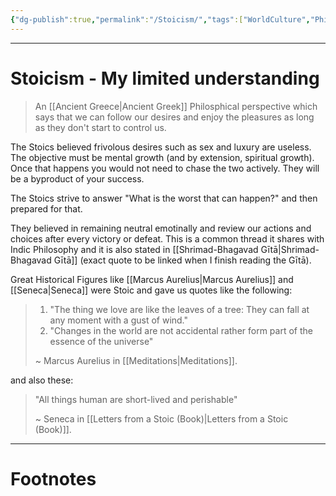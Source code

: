 ```yaml
---
{"dg-publish":true,"permalink":"/Stoicism/","tags":["WorldCulture","Philosophy"]}
---
```



---
# Stoicism - My limited understanding
> An [[Ancient Greece\|Ancient Greek]] Philosphical perspective which says that we can follow our desires and enjoy the pleasures as long as they don't start to control us.

The Stoics believed frivolous desires such as sex and luxury are useless. The objective must be mental growth (and by extension, spiritual growth). Once that happens you would not need to chase the two actively. They will be a byproduct of your success. 

The Stoics strive to answer "What is the worst that can happen?" and then prepared for that.

They believed in remaining neutral emotinally and review our actions and choices after every victory or defeat. This is a common thread it shares with Indic Philosophy and it is also stated in [[Shrimad-Bhagavad Gītā\|Shrimad-Bhagavad Gītā]] (exact quote to be linked when I finish reading the Gītā).

Great Historical Figures like [[Marcus Aurelius\|Marcus Aurelius]] and [[Seneca\|Seneca]] were Stoic and gave us quotes like the following:
> 1. "The thing we love are like the leaves of a tree: They can fall at any moment with a gust of wind."
> 2. "Changes in the world are not accidental rather form part of the essence of the universe"
> 
> ~ Marcus Aurelius in [[Meditations\|Meditations]].

and also these:
> "All things human are short-lived and perishable"
> 
> ~ Seneca in [[Letters from a Stoic (Book)\|Letters from a Stoic (Book)]].



---
# Footnotes